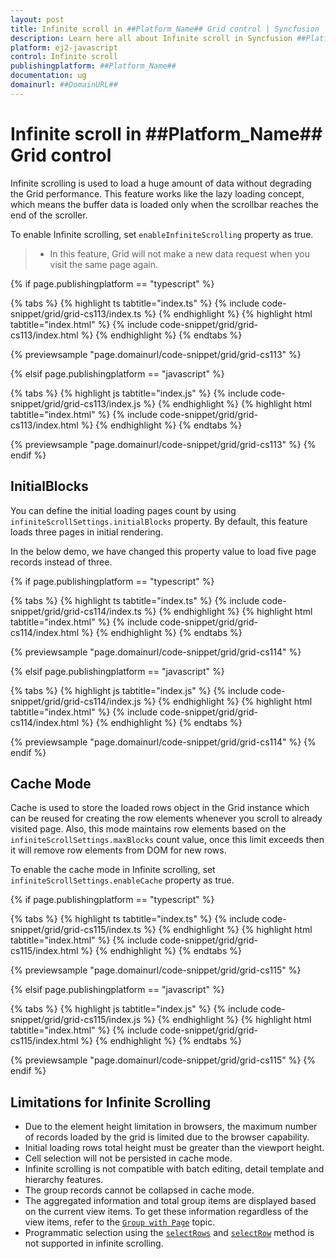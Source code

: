 ```yaml
---
layout: post
title: Infinite scroll in ##Platform_Name## Grid control | Syncfusion
description: Learn here all about Infinite scroll in Syncfusion ##Platform_Name## Grid control of Syncfusion Essential JS 2 and more.
platform: ej2-javascript
control: Infinite scroll 
publishingplatform: ##Platform_Name##
documentation: ug
domainurl: ##DomainURL##
---
```


# Infinite scroll in ##Platform_Name## Grid control

Infinite scrolling is used to load a huge amount of data without degrading the Grid performance. This feature works like the lazy loading concept, which means the buffer data is loaded only when the scrollbar reaches the end of the scroller.

To enable Infinite scrolling, set `enableInfiniteScrolling` property as true.

> * In this feature, Grid will not make a new data request when you visit the same page again.

{% if page.publishingplatform == "typescript" %}

 {% tabs %}
{% highlight ts tabtitle="index.ts" %}
{% include code-snippet/grid/grid-cs113/index.ts %}
{% endhighlight %}
{% highlight html tabtitle="index.html" %}
{% include code-snippet/grid/grid-cs113/index.html %}
{% endhighlight %}
{% endtabs %}
        
{% previewsample "page.domainurl/code-snippet/grid/grid-cs113" %}

{% elsif page.publishingplatform == "javascript" %}

{% tabs %}
{% highlight js tabtitle="index.js" %}
{% include code-snippet/grid/grid-cs113/index.js %}
{% endhighlight %}
{% highlight html tabtitle="index.html" %}
{% include code-snippet/grid/grid-cs113/index.html %}
{% endhighlight %}
{% endtabs %}

{% previewsample "page.domainurl/code-snippet/grid/grid-cs113" %}
{% endif %}

## InitialBlocks

You can define the initial loading pages count by using `infiniteScrollSettings.initialBlocks` property. By default, this feature loads three pages in initial rendering.

In the below demo, we have changed this property value to load five page records instead of three.

{% if page.publishingplatform == "typescript" %}

 {% tabs %}
{% highlight ts tabtitle="index.ts" %}
{% include code-snippet/grid/grid-cs114/index.ts %}
{% endhighlight %}
{% highlight html tabtitle="index.html" %}
{% include code-snippet/grid/grid-cs114/index.html %}
{% endhighlight %}
{% endtabs %}
        
{% previewsample "page.domainurl/code-snippet/grid/grid-cs114" %}

{% elsif page.publishingplatform == "javascript" %}

{% tabs %}
{% highlight js tabtitle="index.js" %}
{% include code-snippet/grid/grid-cs114/index.js %}
{% endhighlight %}
{% highlight html tabtitle="index.html" %}
{% include code-snippet/grid/grid-cs114/index.html %}
{% endhighlight %}
{% endtabs %}

{% previewsample "page.domainurl/code-snippet/grid/grid-cs114" %}
{% endif %}

## Cache Mode

Cache is used to store the loaded rows object in the Grid instance which can be reused for creating the row elements whenever you scroll to already visited page. Also, this mode maintains row elements based on the `infiniteScrollSettings.maxBlocks` count value, once this limit exceeds then it will remove row elements from DOM for new rows.

To enable the cache mode in Infinite scrolling, set `infiniteScrollSettings.enableCache` property as true.

{% if page.publishingplatform == "typescript" %}

 {% tabs %}
{% highlight ts tabtitle="index.ts" %}
{% include code-snippet/grid/grid-cs115/index.ts %}
{% endhighlight %}
{% highlight html tabtitle="index.html" %}
{% include code-snippet/grid/grid-cs115/index.html %}
{% endhighlight %}
{% endtabs %}
        
{% previewsample "page.domainurl/code-snippet/grid/grid-cs115" %}

{% elsif page.publishingplatform == "javascript" %}

{% tabs %}
{% highlight js tabtitle="index.js" %}
{% include code-snippet/grid/grid-cs115/index.js %}
{% endhighlight %}
{% highlight html tabtitle="index.html" %}
{% include code-snippet/grid/grid-cs115/index.html %}
{% endhighlight %}
{% endtabs %}

{% previewsample "page.domainurl/code-snippet/grid/grid-cs115" %}
{% endif %}

## Limitations for Infinite Scrolling

* Due to the element height limitation in browsers, the maximum number of records loaded by the grid is limited due to the browser capability.
* Initial loading rows total height must be greater than the viewport height.
* Cell selection will not be persisted in cache mode.
* Infinite scrolling is not compatible with batch editing, detail template and hierarchy features.
* The group records cannot be collapsed in cache mode.
* The aggregated information and total group items are displayed based on the current view items. To get these information regardless of the view items, refer to the
[`Group with Page`](./grouping/#Group-with-paging) topic.
* Programmatic selection using the [`selectRows`](../api/grid/#selectrows) and [`selectRow`](../api/grid/#selectrow) method is not supported in infinite scrolling.
